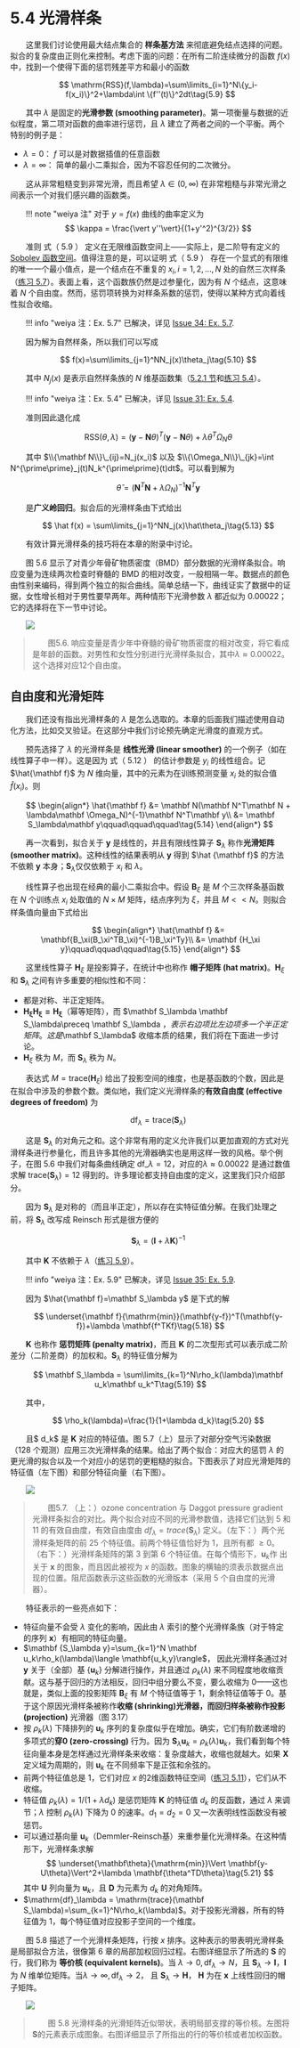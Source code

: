 # 5.4 光滑样条

<style>p{text-indent:2em;2}</style>

这里我们讨论使用最大结点集合的 **样条基方法** 来彻底避免结点选择的问题。拟合的复杂度由正则化来控制。考虑下面的问题：在所有二阶连续微分的函数 $f(x)$ 中，找到一个使得下面的惩罚残差平方和最小的函数

$$
\mathrm{RSS}(f,\lambda)=\sum\limits_{i=1}^N\{y_i-f(x_i)\}^2+\lambda\int \{f''(t)\}^2dt\tag{5.9}
$$

其中 $\lambda$ 是固定的**光滑参数 (smoothing parameter)**。第一项衡量与数据的近似程度，第二项对函数的曲率进行惩罚，且 $\lambda$ 建立了两者之间的一个平衡。两个特别的例子是：

- $\lambda=0$： $f$ 可以是对数据插值的任意函数
- $\lambda=\infty$： 简单的最小二乘拟合，因为不容忍任何的二次微分。

这从非常粗糙变到非常光滑，而且希望 $\lambda\in(0,\infty)$ 在非常粗糙与非常光滑之间表示一个对我们感兴趣的函数类。

!!! note "weiya 注"
    对于 $y=f(x)$ 曲线的曲率定义为
	  $$
	  \kappa = \frac{\vert y''\vert}{(1+y'^2)^{3/2}}
	  $$
	  <!--这里为什么只用二阶导？-->

准则 式（ 5.9 ） 定义在无限维函数空间上——实际上，是二阶导有定义的 [Sobolev 函数空间](https://zh.wikipedia.org/wiki/%E7%B4%A2%E4%BC%AF%E5%88%97%E5%A4%AB%E7%A9%BA%E9%97%B4)。值得注意的是，可以证明 式（ 5.9 ） 存在一个显式的有限维的唯一一个最小值点，是一个结点在不重复的 $x_i,i=1,2,\ldots,N$ 处的自然三次样条（[练习 5.7](https://github.com/szcf-weiya/ESL-CN/issues/34)）。表面上看，这个函数族仍然是过参量化，因为有 $N$ 个结点，这意味着 $N$ 个自由度。然而，惩罚项转换为对样条系数的惩罚，使得以某种方式向着线性拟合收缩。

!!! info "weiya 注：Ex. 5.7"
	已解决，详见 [Issue 34: Ex. 5.7](https://github.com/szcf-weiya/ESL-CN/issues/34).

因为解为自然样条，所以我们可以写成

$$
f(x)=\sum\limits_{j=1}^NN_j(x)\theta_j\tag{5.10}
$$

其中 $N_j(x)$ 是表示自然样条族的 $N$ 维基函数集（[5.2.1 节](5.2-Piecewise-Polynomials-and-Splines/index.html#_2)和[练习 5.4](https://github.com/szcf-weiya/ESL-CN/issues/31)）。

!!! info "weiya 注：Ex. 5.4"
	已解决，详见 [Issue 31: Ex. 5.4](https://github.com/szcf-weiya/ESL-CN/issues/31).

准则因此退化成

$$
\mathrm{RSS}(\theta,\lambda)=(\mathbf y-\mathbf N\theta)^T(\mathbf y-\mathbf N\theta)+\lambda\theta^T\Omega_N\theta\tag{5.11}
$$

其中 $\\{\mathbf N\\}\_{ij}=N_j(x_i)$ 以及 $\\{\Omega_N\\}\_{jk}=\int N^{\prime\prime}_j(t)N_k^{\prime\prime}(t)dt$。可以看到解为

$$
\hat\theta = (\mathbf N^T\mathbf N+\lambda\Omega_N)^{-1}\mathbf N^T\mathbf y\tag{5.12}
$$

是**广义岭回归**。拟合后的光滑样条由下式给出

$$
\hat f(x) = \sum\limits_{j=1}^NN_j(x)\hat\theta_j\tag{5.13}
$$

有效计算光滑样条的技巧将在本章的附录中讨论。

图 5.6 显示了对青少年骨矿物质密度（BMD）部分数据的光滑样条拟合。响应变量为连续两次检查时脊髓的 BMD 的相对改变，一般相隔一年。数据点的颜色由性别来编码，得到两个独立的拟合曲线。简单总结一下，曲线证实了数据中的证据，女性增长相对于男性要早两年。两种情形下光滑参数 $\lambda$ 都近似为 $0.00022$；它的选择将在下一节中讨论。

![](../img/05/fig5.6.png)

> 图5.6. 响应变量是青少年中脊髓的骨矿物质密度的相对改变，将它看成是年龄的函数。对男性和女性分别进行光滑样条拟合，其中$\lambda\approx 0.00022$。这个选择对应12个自由度。

## 自由度和光滑矩阵

我们还没有指出光滑样条的 $\lambda$ 是怎么选取的。本章的后面我们描述使用自动化方法，比如交叉验证。在这部分中我们讨论预先确定光滑度的直观方式。

预先选择了 $\lambda$ 的光滑样条是 **线性光滑 (linear smoother)** 的一个例子（如在线性算子中一样）。这是因为 式（ 5.12 ） 的估计参数是 $y_i$ 的线性组合。记 $\hat{\mathbf f}$ 为 $N$ 维向量，其中的元素为在训练预测变量 $x_i$ 处的拟合值 $\hat f(x_i)$。则

$$
\begin{align*}
\hat{\mathbf f} &= \mathbf N(\mathbf N^T\mathbf N + \lambda\mathbf \Omega_N)^{-1}\mathbf N^T\mathbf y\\
	            &= \mathbf S_\lambda\mathbf y\qquad\qquad\qquad\tag{5.14}
\end{align*}
$$

再一次看到，拟合关于 $\mathbf y$ 是线性的，并且有限线性算子 $\mathbf S_\lambda$ 称作**光滑矩阵 (smoother matrix)**。这种线性的结果表明从 $\mathbf y$ 得到 $\hat {\mathbf f}$ 的方法不依赖 $\mathbf y$ 本身；$\mathbf S_\lambda$仅仅依赖于 $x_i$ 和 $\lambda$。

线性算子也出现在经典的最小二乘拟合中。假设 $\mathbf B_\xi$ 是 $M$ 个三次样条基函数在 $N$ 个训练点 $x_i$ 处取值的 $N\times M$ 矩阵，结点序列为 $\xi$，并且 $M < < N$。则拟合样条值向量由下式给出

$$
\begin{align*}
\hat{\mathbf f} &= \mathbf{B_\xi(B_\xi^TB_\xi)^{-1}B_\xi^Ty}\\
&= \mathbf {H_\xi y}\qquad\qquad\qquad\tag{5.15}
\end{align*}
$$

这里线性算子 $\mathbf H_\xi$ 是投影算子，在统计中也称作 **帽子矩阵 (hat matrix)**。$\mathbf H_\xi$ 和 $\mathbf S_\lambda$ 之间有许多重要的相似性和不同：

- 都是对称、半正定矩阵。
- $\mathbf{H_\xi H_\xi=H_\xi}$（幂等矩阵），而 $\mathbf S_\lambda \mathbf S_\lambda\preceq \mathbf S_\lambda $，表示右边项比左边项多一个半正定矩阵。这是$\mathbf S_\lambda$ 收缩本质的结果，我们将在下面进一步讨论。
- $\mathbf H_\xi$ 秩为 $M$，而 $\mathbf S_\lambda$ 秩为 $N$。

表达式 $M=\mathrm{trace}(\mathbf H_\xi)$ 给出了投影空间的维度，也是基函数的个数，因此是在拟合中涉及的参数个数。类似地，我们定义光滑样条的**有效自由度 (effective degrees of freedom)** 为

$$
\mathrm{df}_\lambda = \mathrm{trace}(\mathbf{S}_\lambda)\tag{5.16}
$$

这是 $\mathbf S_\lambda$ 的对角元之和。这个非常有用的定义允许我们以更加直观的方式对光滑样条进行参量化，而且许多其他的光滑器确实也是用这样一致的风格。举个例子，在图 5.6 中我们对每条曲线确定 $\mathrm{df}\_\lambda=12$，对应的$\lambda\approx 0.00022$ 是通过数值求解 $\mathrm{trace}(\mathbf S_\lambda)=12$ 得到的。许多理论都支持自由度的定义，这里我们只介绍部分。

因为 $\mathbf S_\lambda$ 是对称的（而且半正定），所以存在实特征值分解。在我们处理之前，将 $\mathbf S_\lambda$ 改写成 Reinsch 形式是很方便的

$$
\mathbf S_\lambda=(\mathbf I+\lambda \mathbf K)^{-1}\tag{5.17}
$$

其中 $\mathbf K$ 不依赖于 $\lambda$（[练习 5.9](https://github.com/szcf-weiya/ESL-CN/issues/35)）。

!!! info "weiya 注：Ex. 5.9"
	已解决，详见 [Issue 35: Ex. 5.9](https://github.com/szcf-weiya/ESL-CN/issues/35).


因为 $\hat{\mathbf f}=\mathbf S_\lambda y$ 是下式的解

$$
\underset{\mathbf f}{\mathrm{min}}(\mathbf{y-f})^T(\mathbf{y-f})+\lambda \mathbf{f^TKf}\tag{5.18}
$$

$\mathbf K$ 也称作 **惩罚矩阵 (penalty matrix)**，而且 $\mathbf K$ 的二次型形式可以表示成二阶差分（二阶差商）的加权和。$\mathbf S_\lambda$ 的特征值分解为

$$
\mathbf S_\lambda = \sum\limits_{k=1}^N\rho_k(\lambda)\mathbf u_k\mathbf u_k^T\tag{5.19}
$$

其中，

$$
\rho_k(\lambda)=\frac{1}{1+\lambda d_k}\tag{5.20}
$$

且$ d_k$ 是 $\mathbf K$ 对应的特征值。图 5.7（上）显示了对部分空气污染数据（128 个观测）应用三次光滑样条的结果。给出了两个拟合：对应大的惩罚 $\lambda$ 的更光滑的拟合以及一个对应小的惩罚的更粗糙的拟合。下图表示了对应光滑矩阵的特征值（左下图）和部分特征向量（右下图）。

![](../img/05/fig5.7.png)

> 图5.7. （上：）ozone concentration 与 Daggot pressure gradient 光滑样条拟合的对比。两个拟合对应不同的光滑参数值，选择它们达到 5 和 11 的有效自由度，有效自由度由 $df_\lambda =trace(\mathbf S_\lambda)$ 定义。（左下：）两个光滑样条矩阵的前 25 个特征值。前两个特征值恰好为 1，且所有都 $\ge 0$。（右下：）光滑样条矩阵的第 3 到第 6 个特征值。在每个情形下，$\mathbf u_k$作 出关于 $\mathbf x$ 的图象，而且因此被视为 $x$ 的函数。图象的横轴的须表示数据点出现的位置。阻尼函数表示这些函数的光滑版本（采用 5 个自由度的光滑器）。

特征表示的一些亮点如下：

- 特征向量不会受 $\lambda$ 变化的影响，因此由 $\lambda$ 索引的整个光滑样条族（对于特定的序列 $\mathbf x$）有相同的特征向量。
- $\mathbf {S_\lambda y}=\sum_{k=1}^N \mathbf u_k\rho_k(\lambda)\langle \mathbf{u_k,y}\rangle$， 因此光滑样条通过对 $\mathbf y$ 关于（全部）基 $\{\mathbf u_k\}$ 分解进行操作，并且通过 $\rho_k(\lambda)$ 来不同程度地收缩贡献。这与基于回归的方法相反，回归中组分要么不变，要么收缩为 0——这也就是，类似上面的投影矩阵 $\mathbf B_\xi$ 有 $M$ 个特征值等于 1，剩余特征值等于 0。基于这个原因光滑样条被称作**收缩 (shrinking)**光滑器，而回归样条被称作**投影 (projection)** 光滑器（图 3.17）
- 按 $\rho_k(\lambda)$ 下降排列的 $\mathbf u_k$ 序列的复杂度似乎在增加。确实，它们有阶数递增的多项式的**穿0 (zero-crossing)** 行为。因为 $\mathbf S_\lambda \mathbf u_k=\rho_k(\lambda)\mathbf u_k$，我们看到每个特征向量本身是怎样通过光滑样条来收缩：复杂度越大，收缩也就越大。如果 $\mathbf X$ 定义域为周期的，则 $\mathbf u_k$ 在不同频率下是正弦和余弦的。
- 前两个特征值总是 1，它们对应 $x$ 的2维函数特征空间（[练习 5.11](https://github.com/szcf-weiya/ESL-CN/issues/36)），它们从不收缩。
- 特征值 $\rho_k(\lambda)=1/(1+\lambda d_k)$ 是惩罚矩阵 $\mathbf K$ 的特征值 $d_k$ 的反函数，通过 $\lambda$ 来调节；$\lambda$ 控制 $\rho_k(\lambda)$ 下降为 0 的速率。$d_1=d_2=0$ 又一次表明线性函数没有被惩罚。
- 可以通过基向量 $\mathbf u_k$（Demmler-Reinsch基）来重参量化光滑样条。在这种情形下，光滑样条求解
$$
\underset{\mathbf\theta}{\mathrm{min}}\Vert \mathbf{y-U\theta}\Vert^2+\lambda \mathbf{\theta^TD\theta}\tag{5.21}
$$
其中 $\mathbf U$ 列向量为 $\mathbf u_k$，且 $\mathbf D$ 为元素为 $d_k$ 的对角矩阵。
- $\mathrm{df}_\lambda = \mathrm{trace}(\mathbf S_\lambda)=\sum_{k=1}^N\rho_k(\lambda)$。对于投影光滑器，所有的特征值为 1，每个特征值对应投影子空间的一个维度。

图 5.8 描述了一个光滑样条矩阵，行按 $x$ 排序。这种表示的带表明光滑样条是局部拟合方法，很像第 6 章的局部加权回归过程。右图详细显示了所选的 $\mathbf S$ 的行，我们称为 **等价核 (equivalent kernels)**。当 $\lambda\rightarrow 0, \mathrm{df}_\lambda\rightarrow N$，且 $\mathbf S_\lambda\rightarrow \mathbf I$，$\mathbf I$ 为 $N$ 维单位矩阵。当$\lambda\rightarrow \infty,\mathrm{df}_\lambda\rightarrow 2$， 且 $\mathbf S_\lambda\rightarrow \mathbf H$， $\mathbf H$ 为在 $\mathbf x$ 上线性回归的帽子矩阵。

![](../img/05/fig5.8.png)

> 图 5.8 光滑样条的光滑矩阵近似带状，表明局部支撑的等价核。左图将$\mathbf S$的元素表示成图象。右图详细显示了所指出的行的等价核或者加权函数。
